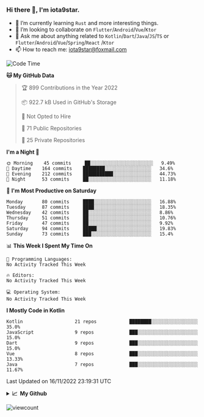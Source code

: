 ### Hi there 👋, I'm iota9star.

- 🌱 I’m currently learning `Rust` and more interesting things.
- 👯 I’m looking to collaborate on `Flutter`/`Android`/`Vue`/`Ktor`
- 💬 Ask me about anything related to `Kotlin`/`Dart`/`Java`/`JS`/`TS` or `Flutter`/`Android`/`Vue`/`Spring`/`React`
  /`Ktor`
- 📫 How to reach me: [iota9star@foxmail.com](iota9star@foxmail.com)



<!--START_SECTION:waka-->
![Code Time](http://img.shields.io/badge/Code%20Time-3%2C090%20hrs%2054%20mins-blue)

**🐱 My GitHub Data** 

> 🏆 899 Contributions in the Year 2022
 > 
> 📦 922.7 kB Used in GitHub's Storage 
 > 
> 🚫 Not Opted to Hire
 > 
> 📜 71 Public Repositories 
 > 
> 🔑 25 Private Repositories  
 > 
**I'm a Night 🦉** 

```text
🌞 Morning    45 commits     ██░░░░░░░░░░░░░░░░░░░░░░░   9.49% 
🌆 Daytime    164 commits    ████████░░░░░░░░░░░░░░░░░   34.6% 
🌃 Evening    212 commits    ███████████░░░░░░░░░░░░░░   44.73% 
🌙 Night      53 commits     ██░░░░░░░░░░░░░░░░░░░░░░░   11.18%

```
📅 **I'm Most Productive on Saturday** 

```text
Monday       80 commits     ████░░░░░░░░░░░░░░░░░░░░░   16.88% 
Tuesday      87 commits     ████░░░░░░░░░░░░░░░░░░░░░   18.35% 
Wednesday    42 commits     ██░░░░░░░░░░░░░░░░░░░░░░░   8.86% 
Thursday     51 commits     ██░░░░░░░░░░░░░░░░░░░░░░░   10.76% 
Friday       47 commits     ██░░░░░░░░░░░░░░░░░░░░░░░   9.92% 
Saturday     94 commits     █████░░░░░░░░░░░░░░░░░░░░   19.83% 
Sunday       73 commits     ███░░░░░░░░░░░░░░░░░░░░░░   15.4%

```


📊 **This Week I Spent My Time On** 

```text
💬 Programming Languages: 
No Activity Tracked This Week

🔥 Editors: 
No Activity Tracked This Week

💻 Operating System: 
No Activity Tracked This Week

```

**I Mostly Code in Kotlin** 

```text
Kotlin                   21 repos            ████████░░░░░░░░░░░░░░░░░   35.0% 
JavaScript               9 repos             ███░░░░░░░░░░░░░░░░░░░░░░   15.0% 
Dart                     9 repos             ███░░░░░░░░░░░░░░░░░░░░░░   15.0% 
Vue                      8 repos             ███░░░░░░░░░░░░░░░░░░░░░░   13.33% 
Java                     7 repos             ███░░░░░░░░░░░░░░░░░░░░░░   11.67%

```



 Last Updated on 16/11/2022 23:19:31 UTC
<!--END_SECTION:waka-->

<details>
  <summary><b>📈&nbsp;&nbsp;My Github</b></summary>
  <br>
  <img src='https://github-profile-trophy.vercel.app/?username=iota9star'>
  <img src='https://bad-apple-github-readme.vercel.app/api?show_bg=1&username=iota9star&hide_title=true'>
  <img src='http://cr-skills-chart-widget.azurewebsites.net/api/api?username=iota9star'>
</details>


![viewcount](https://count.getloli.com/get/@iota9star?theme=rule34)
